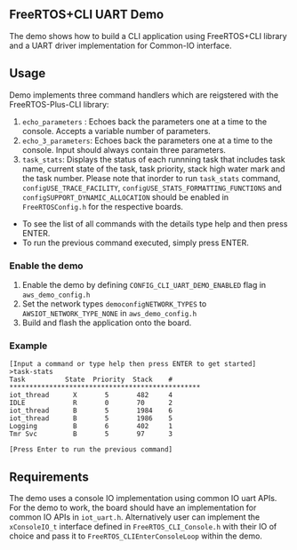 ## FreeRTOS+CLI UART Demo 
The demo shows how to build a CLI application using FreeRTOS+CLI library and a UART driver implementation for Common-IO interface.

## Usage

Demo implements three command handlers which are reigstered with the FreeRTOS-Plus-CLI library:
1. `echo_parameters` : Echoes back the parameters one at a time to the console. Accepts a variable number of parameters.
2. `echo_3_parameters`: Echoes back the parameters one at a time to the console. Input should always contain three parameters.
3. `task_stats`: Displays the status of each runnning task that includes task name, current state of the task, task priority, stack high water mark and the task number.
Please note that inorder to run `task_stats` command, `configUSE_TRACE_FACILITY`, `configUSE_STATS_FORMATTING_FUNCTIONS` and `configSUPPORT_DYNAMIC_ALLOCATION` should be enabled in `FreeRTOSConfig.h` for the respective boards. 

* To see the list of all commands with the details type help and then press ENTER.
* To run the previous command executed, simply press ENTER.

### Enable the demo

1. Enable the demo by defining `CONFIG_CLI_UART_DEMO_ENABLED` flag in `aws_demo_config.h`
2. Set the network types `democonfigNETWORK_TYPES` to `AWSIOT_NETWORK_TYPE_NONE` in `aws_demo_config.h`
3. Build and flash the application onto the board.

### Example

```
[Input a command or type help then press ENTER to get started]
>task-stats
Task          State  Priority  Stack    #
************************************************
iot_thread      X       5       482     4
IDLE            R       0       70      2
iot_thread      B       5       1984    6
iot_thread      B       5       1986    5
Logging         B       6       402     1
Tmr Svc         B       5       97      3

[Press Enter to run the previous command]
```

## Requirements

The demo uses a console IO implementation using common IO uart APIs. For the demo to work, the board should have an implementation for common IO APIs in `iot_uart.h`. 
Alternatively user can implement the `xConsoleIO_t` interface defined in `FreeRTOS_CLI_Console.h` with their IO of choice and pass it to `FreeRTOS_CLIEnterConsoleLoop` within the demo.